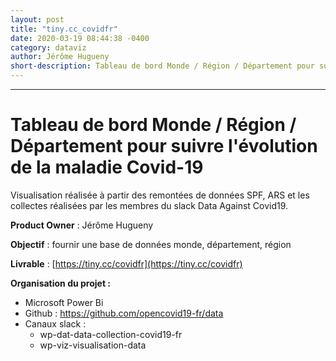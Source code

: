 ```yaml
---
layout: post
title: "tiny.cc_covidfr"
date: 2020-03-19 08:44:38 -0400
category: dataviz
author: Jérôme Hugueny
short-description: Tableau de bord Monde / Région / Département pour suivre l'évolution de la maladie Covid-19
---
```


-----

# Tableau de bord Monde / Région / Département pour suivre l'évolution de la maladie Covid-19

Visualisation réalisée à partir des remontées de données SPF, ARS et les collectes réalisées par les membres du slack Data Against Covid19.

**Product Owner** : Jérôme Hugueny

**Objectif** : fournir une base de données monde, département, région

**Livrable** : [https://tiny.cc/covidfr](https://tiny.cc/covidfr)

**Organisation du projet :**
- Microsoft Power Bi
- Github : https://github.com/opencovid19-fr/data
- Canaux slack :
    - wp-dat-data-collection-covid19-fr
    - wp-viz-visualisation-data




